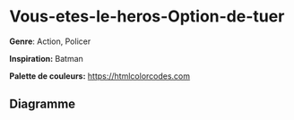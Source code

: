 # Vous-etes-le-heros-Option-de-tuer

**Genre**: Action, Policer

**Inspiration:** Batman

**Palette de couleurs:** https://htmlcolorcodes.com

## Diagramme
